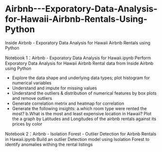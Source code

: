 # Airbnb---Exporatory-Data-Analysis-for-Hawaii-Airbnb-Rentals-Using-Python


Inside Airbnb - Exporatory Data Analysis for Hawaii Airbnb Rentals using Python 

Notebook 1：Airbnb - Exporatory Data Analysis for Hawaii.ipynb
Perform Exporatory Data Analysis for Hawaii Airbnb Rental data from Inside Airbnb using Python

- Explore the data shape and underlying data types; plot histogram for numerical variables
- Understand and impute for missing values
- Understand the outliers & distribution of numerical features by box plots and remove outliers
- Generate correlation metrix and heatmap for correlation
- Generate the following insights:
  a.which room type were rented the most?
  b.What is the most and least expensive location in Hawaii? 
  Plot the a graph by Latitudes and Longitudes of the airbnb rentals against its prices by color


Notebook 2：Airbnb - Isolation Forest - Outlier Detection for Airbnb Rentals in Hawaii.ipynb
Build an outlier Detection model using Isolation Forest to identify anomalies withing the rental listings 
